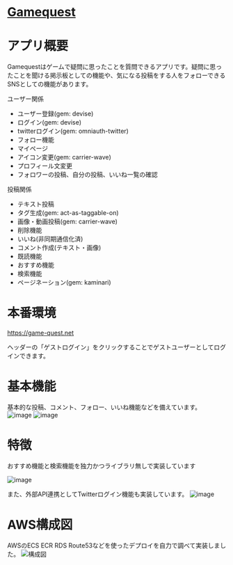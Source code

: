 # [Gamequest](https://game-quest.net)

# アプリ概要
Gamequestはゲームで疑問に思ったことを質問できるアプリです。疑問に思ったことを聞ける掲示板としての機能や、気になる投稿をする人をフォローできるSNSとしての機能があります。

ユーザー関係
- ユーザー登録(gem: devise)
- ログイン(gem: devise)
- twitterログイン(gem: omniauth-twitter)
- フォロー機能
- マイページ
- アイコン変更(gem: carrier-wave)
- プロフィール文変更
- フォロワーの投稿、自分の投稿、いいね一覧の確認

投稿関係
- テキスト投稿
- タグ生成(gem: act-as-taggable-on)
- 画像・動画投稿(gem: carrier-wave)
- 削除機能
- いいね(非同期通信化済)
- コメント作成(テキスト・画像)
- 既読機能　
- おすすめ機能
- 検索機能
- ページネーション(gem: kaminari)

# 本番環境
https://game-quest.net

ヘッダーの「ゲストログイン」をクリックすることでゲストユーザーとしてログインできます。

# 基本機能
基本的な投稿、コメント、フォロー、いいね機能などを備えています。
![image](https://user-images.githubusercontent.com/65850089/111410978-1b7e5e80-871d-11eb-801f-dd97d36683c3.png)
![image](https://user-images.githubusercontent.com/65850089/111411108-52547480-871d-11eb-801b-eb43002a4969.png)

# 特徴
おすすめ機能と検索機能を独力かつライブラリ無しで実装しています

![image](https://user-images.githubusercontent.com/65850089/111411519-0e15a400-871e-11eb-90da-52c00b434265.png)

また、外部API連携としてTwitterログイン機能も実装しています。
![image](https://user-images.githubusercontent.com/65850089/111413128-086d8d80-8721-11eb-8604-65bb95f4847f.png)

# AWS構成図
AWSのECS ECR RDS Route53などを使ったデプロイを自力で調べて実装しました。
![構成図](https://user-images.githubusercontent.com/65850089/111438267-64e3a380-8747-11eb-8c3b-c35bfd43bae9.png)
